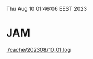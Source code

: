 Thu Aug 10 01:46:06 EEST 2023
# JAM
<a href='./cache/202308/10_01.log'>./cache/202308/10_01.log</a>
